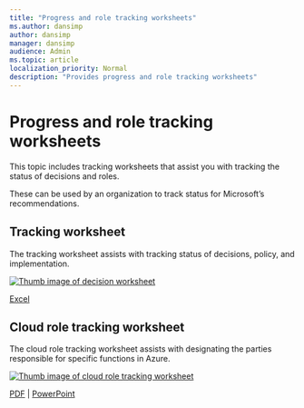 ```yaml
---
title: "Progress and role tracking worksheets"
ms.author: dansimp
author: dansimp
manager: dansimp
audience: Admin
ms.topic: article
localization_priority: Normal
description: "Provides progress and role tracking worksheets"
---
```


# Progress and role tracking worksheets
This topic includes tracking worksheets that assist you with tracking the status of decisions and roles.

These can be used by an organization to track status for Microsoft’s recommendations.

## Tracking worksheet
The tracking worksheet assists with tracking status of decisions, policy, and implementation.

[![Thumb image of decision worksheet](https://docs.microsoft.com/microsoft-365/downloads/security-compass-decision-worksheet-thumb.png)](https://docs.microsoft.com/microsoft-365/downloads/security-compass-decision-worksheet.xlsx)

[Excel](https://docs.microsoft.com/microsoft-365/downloads/security-compass-decision-worksheet.xlsx)

## Cloud role tracking worksheet

The cloud role tracking worksheet assists with designating the parties responsible for specific functions in Azure.

[![Thumb image of cloud role tracking worksheet](https://docs.microsoft.com/microsoft-365/downloads/security-compass-cloud-role-tracking-thumb.png)](https://docs.microsoft.com/microsoft-365/downloads/security-compass-cloud-role-tracking.pdf)

[PDF](https://docs.microsoft.com/microsoft-365/downloads/security-compass-cloud-role-tracking.pdf) | [PowerPoint](https://docs.microsoft.com/microsoft-365/downloads/security-compass-cloud-role-tracking.pptx)
